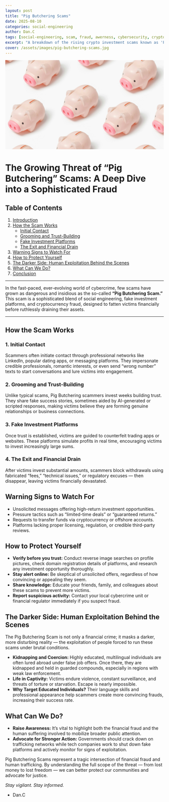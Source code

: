 ```yaml
---
layout: post
title: "Pig Butchering Scams"
date: 2025-08-10
categories: social-engineering
author: Dan.C
tags: [social-engineering, scam, fraud, awerness, cybersecurity, crypto]
excerpt: "A breakdown of the rising crypto investment scams known as 'Pig Butchering' how they work, red flags to watch for, and how to protect yourself from social engineering-driven financial fraud"
cover: /assets/images/pig-butchering-scams.jpg
---
```

![Cover Image](/assets/images/pig-butchering-scams.jpg)

# The Growing Threat of “Pig Butchering” Scams: A Deep Dive into a Sophisticated Fraud

## Table of Contents
1. [Introduction](#the-growing-threat-of-pig-butchering-scams-a-deep-dive-into-a-sophisticated-fraud)  
2. [How the Scam Works](#how-the-scam-works)  
   - [Initial Contact](#1-initial-contact)  
   - [Grooming and Trust-Building](#2-grooming-and-trust-building)  
   - [Fake Investment Platforms](#3-fake-investment-platforms)  
   - [The Exit and Financial Drain](#4-the-exit-and-financial-drain)  
3. [Warning Signs to Watch For](#warning-signs-to-watch-for)  
4. [How to Protect Yourself](#how-to-protect-yourself)  
5. [The Darker Side: Human Exploitation Behind the Scenes](#the-darker-side-human-exploitation-behind-the-scenes)  
6. [What Can We Do?](#what-can-we-do)  
7. [Conclusion](#conclusion)  

---

In the fast-paced, ever-evolving world of cybercrime, few scams have grown as dangerous and insidious as the so-called **“Pig Butchering Scam.”** This scam is a sophisticated blend of social engineering, fake investment platforms, and cryptocurrency fraud, designed to fatten victims financially before ruthlessly draining their assets.

---

## How the Scam Works

### 1. Initial Contact

Scammers often initiate contact through professional networks like LinkedIn, popular dating apps, or messaging platforms. They impersonate credible professionals, romantic interests, or even send “wrong number” texts to start conversations and lure victims into engagement.

### 2. Grooming and Trust-Building

Unlike typical scams, Pig Butchering scammers invest weeks building trust. They share fake success stories, sometimes aided by AI-generated or scripted responses, making victims believe they are forming genuine relationships or business connections.

### 3. Fake Investment Platforms

Once trust is established, victims are guided to counterfeit trading apps or websites. These platforms simulate profits in real time, encouraging victims to invest increasingly large sums.

### 4. The Exit and Financial Drain

After victims invest substantial amounts, scammers block withdrawals using fabricated “fees,” “technical issues,” or regulatory excuses — then disappear, leaving victims financially devastated.

## Warning Signs to Watch For

* Unsolicited messages offering high-return investment opportunities.
* Pressure tactics such as “limited-time deals” or “guaranteed returns.”
* Requests to transfer funds via cryptocurrency or offshore accounts.
* Platforms lacking proper licensing, regulation, or credible third-party reviews.

## How to Protect Yourself

* **Verify before you trust:** Conduct reverse image searches on profile pictures, check domain registration details of platforms, and research any investment opportunity thoroughly.
* **Stay alert online:** Be skeptical of unsolicited offers, regardless of how convincing or appealing they seem.
* **Share knowledge:** Educate your friends, family, and colleagues about these scams to prevent more victims.
* **Report suspicious activity:** Contact your local cybercrime unit or financial regulator immediately if you suspect fraud.

## The Darker Side: Human Exploitation Behind the Scenes

The Pig Butchering Scam is not only a financial crime; it masks a darker, more disturbing reality — the exploitation of people forced to run these scams under brutal conditions.

* **Kidnapping and Coercion:** Highly educated, multilingual individuals are often lured abroad under false job offers. Once there, they are kidnapped and held in guarded compounds, especially in regions with weak law enforcement.
* **Life in Captivity:** Victims endure violence, constant surveillance, and threats of torture or starvation. Escape is nearly impossible.
* **Why Target Educated Individuals?** Their language skills and professional appearance help scammers create more convincing frauds, increasing their success rate.

## What Can We Do?

* **Raise Awareness:** It’s vital to highlight both the financial fraud and the human suffering involved to mobilize broader public attention.
* **Advocate for Stronger Action:** Governments should crack down on trafficking networks while tech companies work to shut down fake platforms and actively monitor for signs of exploitation.

Pig Butchering Scams represent a tragic intersection of financial fraud and human trafficking. By understanding the full scope of the threat — from lost money to lost freedom — we can better protect our communities and advocate for justice.

*Stay vigilant. Stay informed.*
- Dan.C
